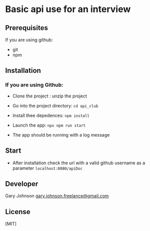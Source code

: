 # Basic api use for an interview

## Prerequisites

If you are using github:

- git
- npm

## Installation

### If you are using Github:

- Clone the project :
  unzip the project

- Go into the project directory:
  `cd api_club`

- Install thee depedences:
  `npm install`

- Launch the app:
  `npx npm run start`

- The app should be running with a log message

## Start

- After installation check the url with a valid github username as a parameter
  `localhost:8080/apiDoc`

## Developer

Gary Johnson <gary.johnson.freelance@gmail.com>

## License

[MIT]
